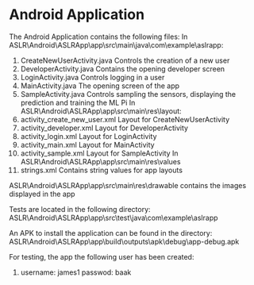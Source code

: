 # Android Application

The Android Application contains the following files:
In ASLR\Android\ASLRApp\app\src\main\java\com\example\aslrapp:
1) CreateNewUserActivity.java Controls the creation of a new user
2) DeveloperActivity.java Contains the opening developer screen
3) LoginActivity.java Controls logging in a user
4) MainActivity.java The opening screen of the app
5) SampleActivity.java Controls sampling the sensors, displaying the prediction and training the ML Pi
In ASLR\Android\ASLRApp\app\src\main\res\layout:
1) activity_create_new_user.xml Layout for CreateNewUserActivity
2) activity_developer.xml Layout for DeveloperActivity
3) activity_login.xml Layout for LoginActivity
4) activity_main.xml Layout for MainActivity
5) activity_sample.xml Layout for SampleActivity
In ASLR\Android\ASLRApp\app\src\main\res\values
1) strings.xml Contains string values for app layouts 

ASLR\Android\ASLRApp\app\src\main\res\drawable contains the images displayed in the app

Tests are located in the following directory:
ASLR\Android\ASLRApp\app\src\test\java\com\example\aslrapp

An APK to install the application can be found in the directory:
ASLR\Android\ASLRApp\app\build\outputs\apk\debug\app-debug.apk

For testing, the app the following user has been created:
1) username: james1 passwod: baak

